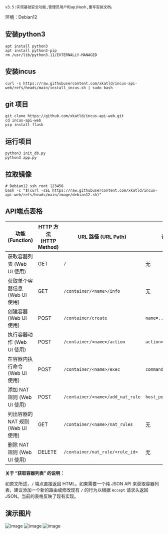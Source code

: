 ~~~
v3.5:实现基础安全功能,管理员用户和apiHash,重写安装文档。
~~~

环境：Debian12

## 安装python3
~~~
apt install python3
apt install python3-pip
rm /usr/lib/python3.11/EXTERNALLY-MANAGED
~~~

## 安装incus
~~~
curl -s https://raw.githubusercontent.com/xkatld/incus-api-web/refs/heads/main/install_incus.sh | sudo bash
~~~

## git 项目
~~~
git clone https://github.com/xkatld/incus-api-web.git
cd incus-api-web
pip install flask
~~~

## 运行项目
~~~
python3 init_db.py
python3 app.py
~~~

## 拉取镜像
~~~
# Debian12 ssh root 123456
bash -c "$(curl -sSL https://raw.githubusercontent.com/xkatld/incus-api-web/refs/heads/main/image/debian12.sh)"
~~~

## API端点表格
| 功能 (Function)             | HTTP 方法 (HTTP Method) | URL 路径 (URL Path)                  | 请求体参数 (Request Body Parameters)           | 返回类型 (Return Type) | 示例 (Example)                                                                                   |
|-------------------------------|-------------------------|--------------------------------------|----------------------------------------------|--------------------|------------------------------------------------------------------------------------------------|
| 获取容器列表 (Web UI 使用)        | GET                     | `/`                                  | 无                                           | HTML               | (直接在浏览器中打开)                                                                               |
| 获取单个容器信息 (Web UI 使用)    | GET                     | `/container/<name>/info`             | 无                                           | JSON               | `curl http://localhost:5000/container/mycontainer/info`                                        |
| 创建容器 (Web UI 使用)          | POST                    | `/container/create`                  | `name=...&image=...`                         | JSON               | `curl -X POST -d "name=new-container&image=ubuntu/22.04" http://localhost:5000/container/create` |
| 执行容器动作 (Web UI 使用)      | POST                    | `/container/<name>/action`           | `action=start\|stop\|restart\|delete`        | JSON               | `curl -X POST -d "action=start" http://localhost:5000/container/mycontainer/action`              |
| 在容器内执行命令 (Web UI 使用)  | POST                    | `/container/<name>/exec`             | `command=...`                                | JSON               | `curl -X POST -d "command=ls%20-l%20/" http://localhost:5000/container/mycontainer/exec`       |
| 添加 NAT 规则 (Web UI 使用)     | POST                    | `/container/<name>/add_nat_rule`     | `host_port=...&container_port=...&protocol=tcp\|udp` | JSON               | `curl -X POST -d "host_port=8080&container_port=80&protocol=tcp" http://localhost:5000/container/mycontainer/add_nat_rule` |
| 列出容器的 NAT 规则 (Web UI 使用) | GET                     | `/container/<name>/nat_rules`        | 无                                           | JSON               | `curl http://localhost:5000/container/mycontainer/nat_rules`                                   |
| 删除 NAT 规则 (Web UI 使用)     | DELETE                  | `/container/nat_rule/<rule_id>`      | 无                                           | JSON               | `curl -X DELETE http://localhost:5000/container/nat_rule/123`                                  |

**关于 “获取容器列表” 的说明：**

如原文所述，`/` 端点直接返回 HTML。如果需要一个纯 JSON API 来获取容器列表，建议添加一个新的路由或修改现有 `/` 的行为以根据 `Accept` 请求头返回 JSON。当前的表格反映了现有实现。

## 演示图片
![image](https://github.com/user-attachments/assets/a38f22e6-b3a9-4904-a462-22f265fa90e7)
![image](https://github.com/user-attachments/assets/1f784245-d323-47f7-b7c5-4c7c738e845c)
![image](https://github.com/user-attachments/assets/1924aa49-0873-4161-aedd-c10861bea988)
